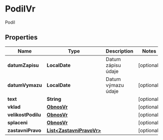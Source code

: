 

# PodilVr

Podíl

## Properties

| Name | Type | Description | Notes |
|------------ | ------------- | ------------- | -------------|
|**datumZapisu** | **LocalDate** | Datum zápisu údaje |  [optional] |
|**datumVymazu** | **LocalDate** | Datum výmazu údaje |  [optional] |
|**text** | **String** |  |  [optional] |
|**vklad** | [**ObnosVr**](ObnosVr.md) |  |  [optional] |
|**velikostPodilu** | [**ObnosVr**](ObnosVr.md) |  |  [optional] |
|**splaceni** | [**ObnosVr**](ObnosVr.md) |  |  [optional] |
|**zastavniPravo** | [**List&lt;ZastavniPravoVr&gt;**](ZastavniPravoVr.md) |  |  [optional] |



